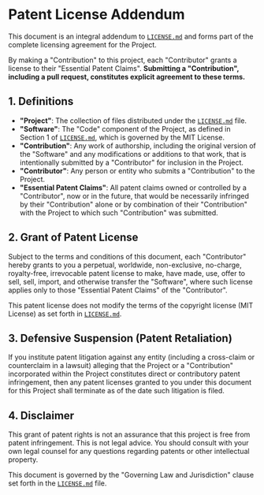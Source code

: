 # Patent License Addendum

This document is an integral addendum to [`LICENSE.md`](LICENSE.md) and forms part of the complete licensing agreement for the Project.

By making a "Contribution" to this project, each "Contributor" grants a license to their "Essential Patent Claims". **Submitting a "Contribution", including a pull request, constitutes explicit agreement to these terms.**

## 1. Definitions

- **"Project"**: The collection of files distributed under the [`LICENSE.md`](LICENSE.md) file.
- **"Software"**: The "Code" component of the Project, as defined in Section 1 of [`LICENSE.md`](LICENSE.md), which is governed by the MIT License.
- **"Contribution"**: Any work of authorship, including the original version of the "Software" and any modifications or additions to that work, that is intentionally submitted by a "Contributor" for inclusion in the Project.
- **"Contributor"**: Any person or entity who submits a "Contribution" to the Project.
- **"Essential Patent Claims"**: All patent claims owned or controlled by a "Contributor", now or in the future, that would be necessarily infringed by their "Contribution" alone or by combination of their "Contribution" with the Project to which such "Contribution" was submitted.

## 2. Grant of Patent License

Subject to the terms and conditions of this document, each "Contributor" hereby grants to you a perpetual, worldwide, non-exclusive, no-charge, royalty-free, irrevocable patent license to make, have made, use, offer to sell, sell, import, and otherwise transfer the "Software", where such license applies only to those "Essential Patent Claims" of the "Contributor".

This patent license does not modify the terms of the copyright license (MIT License) as set forth in [`LICENSE.md`](LICENSE.md).

## 3. Defensive Suspension (Patent Retaliation)

If you institute patent litigation against any entity (including a cross-claim or counterclaim in a lawsuit) alleging that the Project or a "Contribution" incorporated within the Project constitutes direct or contributory patent infringement, then any patent licenses granted to you under this document for this Project shall terminate as of the date such litigation is filed.

## 4. Disclaimer

This grant of patent rights is not an assurance that this project is free from patent infringement. This is not legal advice. You should consult with your own legal counsel for any questions regarding patents or other intellectual property.

This document is governed by the "Governing Law and Jurisdiction" clause set forth in the [`LICENSE.md`](LICENSE.md) file.

